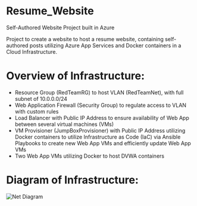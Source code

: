 # Resume_Website
Self-Authored Website Project built in Azure

Project to create a website to host a resume website, containing self-authored posts utilizing Azure App Services and Docker containers in a Cloud Infrastructure.

# Overview of Infrastructure:
- Resource Group (RedTeamRG) to host VLAN (RedTeamNet), with full subnet of 10.0.0.0/24
- Web Application Firewall (Security Group) to regulate access to VLAN with custom rules
- Load Balancer with Public IP Address to ensure availability of Web App between several virtual machines (VMs)
- VM Provisioner (JumpBoxProvisioner) with Public IP Address utilizing Docker containers to utilize Infrastructure as Code (IaC) via Ansible Playbooks to create new Web App VMs and efficiently update Web App VMs
- Two Web App VMs utilizing Docker to host DVWA containers

# Diagram of Infrastructure:

![Net Diagram](https://github.com/pete-groehler/Resume_Website/assets/140628571/2d712ef5-7452-4bc8-b060-c3dcf7e6200d)

